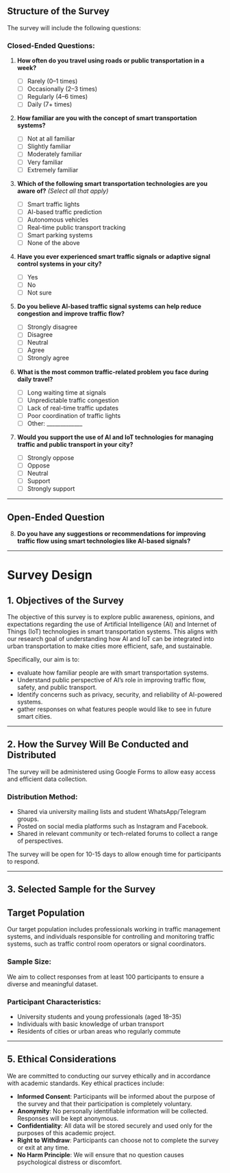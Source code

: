 ##  Structure of the Survey

The survey will include the following questions:

### Closed-Ended Questions:

1. **How often do you travel using roads or public transportation in a week?**  
   - ☐ Rarely (0–1 times)  
   - ☐ Occasionally (2–3 times)  
   - ☐ Regularly (4–6 times)  
   - ☐ Daily (7+ times)

2. **How familiar are you with the concept of smart transportation systems?**  
   - ☐ Not at all familiar  
   - ☐ Slightly familiar  
   - ☐ Moderately familiar  
   - ☐ Very familiar  
   - ☐ Extremely familiar

3. **Which of the following smart transportation technologies are you aware of?** *(Select all that apply)*  
   - ☐ Smart traffic lights  
   - ☐ AI-based traffic prediction  
   - ☐ Autonomous vehicles  
   - ☐ Real-time public transport tracking  
   - ☐ Smart parking systems  
   - ☐ None of the above

4. **Have you ever experienced smart traffic signals or adaptive signal control systems in your city?**  
   - ☐ Yes  
   - ☐ No  
   - ☐ Not sure

5. **Do you believe AI-based traffic signal systems can help reduce congestion and improve traffic flow?**  
   - ☐ Strongly disagree  
   - ☐ Disagree  
   - ☐ Neutral  
   - ☐ Agree  
   - ☐ Strongly agree

6. **What is the most common traffic-related problem you face during daily travel?**  
   - ☐ Long waiting time at signals  
   - ☐ Unpredictable traffic congestion  
   - ☐ Lack of real-time traffic updates  
   - ☐ Poor coordination of traffic lights  
   - ☐ Other: _____________

7. **Would you support the use of AI and IoT technologies for managing traffic and public transport in your city?**  
   - ☐ Strongly oppose  
   - ☐ Oppose  
   - ☐ Neutral  
   - ☐ Support  
   - ☐ Strongly support

---

## Open-Ended Question

8. **Do you have any suggestions or recommendations for improving traffic flow using smart technologies like AI-based signals?**

---


# Survey Design

## 1. Objectives of the Survey

The objective of this survey is to explore public awareness, opinions, and expectations regarding the use of Artificial Intelligence (AI) and Internet of Things (IoT) technologies in smart transportation systems. This aligns with our research goal of understanding how AI and IoT can be integrated into urban transportation to make cities more efficient, safe, and sustainable.

Specifically, our aim is to:
- evaluate how familiar people are with smart transportation systems.
- Understand public perspective of AI’s role in improving traffic flow, safety, and public transport.
- Identify concerns such as privacy, security, and reliability of AI-powered systems.
- gather responses on what features people would like to see in future smart cities.

---

## 2. How the Survey Will Be Conducted and Distributed

The survey will be administered using Google Forms to allow easy access and efficient data collection.

### Distribution Method:
- Shared via university mailing lists and student WhatsApp/Telegram groups.
- Posted on social media platforms such as Instagram and Facebook.
- Shared in relevant community or tech-related forums to collect a range of perspectives.

The survey will be open for 10-15 days to allow enough time for participants to respond.

---

## 3. Selected Sample for the Survey

##  Target Population

Our target population includes professionals working in traffic management systems, and individuals responsible for controlling and monitoring traffic systems, such as traffic control room operators or signal coordinators.

### Sample Size:
We aim to collect responses from at least 100 participants to ensure a diverse and meaningful dataset.

### Participant Characteristics:
- University students and young professionals (aged 18–35)
- Individuals with basic knowledge of urban transport
- Residents of cities or urban areas who regularly commute

---

## 5. Ethical Considerations

We are committed to conducting our survey ethically and in accordance with academic standards. Key ethical practices include:

- **Informed Consent**: Participants will be informed about the purpose of the survey and that their participation is completely voluntary.
- **Anonymity**: No personally identifiable information will be collected. Responses will be kept anonymous.
- **Confidentiality**: All data will be stored securely and used only for the purposes of this academic project.
- **Right to Withdraw**: Participants can choose not to complete the survey or exit at any time.
- **No Harm Principle**: We will ensure that no question causes psychological distress or discomfort.



